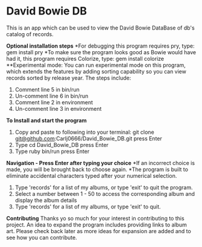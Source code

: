 # David Bowie DB

This is an app which can be used to view the David Bowie DataBase of db's catalog of records.

**Optional installation steps**
*For debugging this program requires pry, type: gem install pry
*To make sure the program looks good as Bowie would have had it, this program requires Colorize, type: gem install colorize
**Experimental mode: You can run experimental mode on this program, which extends the features by adding sorting capability so you can view records sorted by release year. The steps include:
1) Comment line 5 in bin/run
2) Un-comment line 6 in bin/run
3) Comment line 2 in environment
4) Un-comment line 3 in environment

**To Install and start the program**
1) Copy and paste to following into your terminal: 
   git clone git@github.com:Carlj0666/David_Bowie_DB.git
   press Enter
2) Type cd David_Bowie_DB
   press Enter
3) Type ruby bin/run
   press Enter
   
**Navigation - Press Enter after typing your choice**
*If an incorrect choice is made, you will be brought back to choose again.
*The program is built to eliminate accidental characters typed after your numerical selection.
1) Type 'records' for a list of my albums, or type 'exit' to quit the program.
2) Select a number between 1 - 50 to access the corresponding album and display the album details
3) Type 'records' for a list of my albums, or type 'exit' to quit.

**Contributing**
Thanks yo so much for your interest in contributing to this project. An idea to expand the program includes providing links to album art. Please check back later as more ideas for expansion are added and to see how you can contribute.

